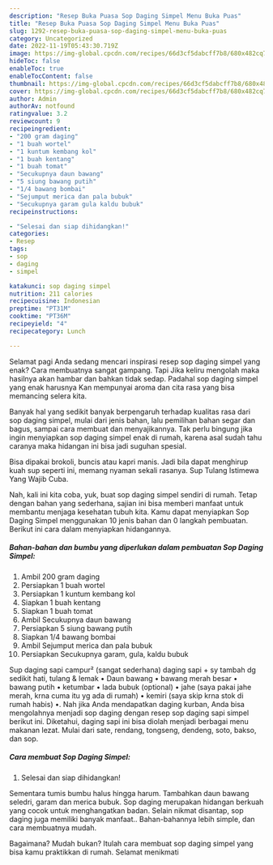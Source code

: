 ```yaml
---
description: "Resep Buka Puasa Sop Daging Simpel Menu Buka Puas"
title: "Resep Buka Puasa Sop Daging Simpel Menu Buka Puas"
slug: 1292-resep-buka-puasa-sop-daging-simpel-menu-buka-puas
category: Uncategorized
date: 2022-11-19T05:43:30.719Z
image: https://img-global.cpcdn.com/recipes/66d3cf5dabcff7b8/680x482cq70/sop-daging-simpel-foto-resep-utama.jpg
hideToc: false
enableToc: true
enableTocContent: false
thumbnail: https://img-global.cpcdn.com/recipes/66d3cf5dabcff7b8/680x482cq70/sop-daging-simpel-foto-resep-utama.jpg
cover: https://img-global.cpcdn.com/recipes/66d3cf5dabcff7b8/680x482cq70/sop-daging-simpel-foto-resep-utama.jpg
author: Admin
authorAv: notfound
ratingvalue: 3.2
reviewcount: 9
recipeingredient:
- "200 gram daging"
- "1 buah wortel"
- "1 kuntum kembang kol"
- "1 buah kentang"
- "1 buah tomat"
- "Secukupnya daun bawang"
- "5 siung bawang putih"
- "1/4 bawang bombai"
- "Sejumput merica dan pala bubuk"
- "Secukupnya garam gula kaldu bubuk"
recipeinstructions:

- "Selesai dan siap dihidangkan!"
categories:
- Resep
tags:
- sop
- daging
- simpel

katakunci: sop daging simpel 
nutrition: 211 calories
recipecuisine: Indonesian
preptime: "PT31M"
cooktime: "PT36M"
recipeyield: "4"
recipecategory: Lunch

---
```



Selamat pagi Anda sedang mencari inspirasi resep sop daging simpel yang enak? Cara membuatnya sangat gampang. Tapi Jika keliru mengolah maka hasilnya akan hambar dan bahkan tidak sedap. Padahal sop daging simpel yang enak harusnya Kan mempunyai aroma dan cita rasa yang bisa memancing selera kita.


Banyak hal yang sedikit banyak berpengaruh terhadap kualitas rasa dari sop daging simpel, mulai dari jenis bahan, lalu pemilihan bahan segar dan bagus, sampai cara membuat dan menyajikannya. Tak perlu bingung jika ingin menyiapkan sop daging simpel enak di rumah, karena asal sudah tahu caranya maka hidangan ini bisa jadi suguhan spesial.

Bisa dipakai brokoli, buncis atau kapri manis. Jadi bila dapat menghirup kuah sup seperti ini, memang nyaman sekali rasanya. Sup Tulang Istimewa Yang Wajib Cuba.


Nah, kali ini kita coba, yuk, buat sop daging simpel sendiri di rumah. Tetap dengan bahan yang sederhana, sajian ini bisa memberi manfaat untuk membantu menjaga kesehatan tubuh kita. Kamu dapat menyiapkan Sop Daging Simpel menggunakan 10 jenis bahan dan 0 langkah pembuatan. Berikut ini cara dalam menyiapkan hidangannya.

<!--inarticleads1-->

##### Bahan-bahan dan bumbu yang diperlukan dalam pembuatan Sop Daging Simpel:

1. Ambil 200 gram daging
1. Persiapkan 1 buah wortel
1. Persiapkan 1 kuntum kembang kol
1. Siapkan 1 buah kentang
1. Siapkan 1 buah tomat
1. Ambil Secukupnya daun bawang
1. Persiapkan 5 siung bawang putih
1. Siapkan 1/4 bawang bombai
1. Ambil Sejumput merica dan pala bubuk
1. Persiapkan Secukupnya garam, gula, kaldu bubuk


Sup daging sapi campur² (sangat sederhana) daging sapi + sy tambah dg sedikit hati, tulang &amp; lemak • Daun bawang • bawang merah besar • bawang putih • ketumbar • lada bubuk (optional) • jahe (saya pakai jahe merah, krna cuma itu yg ada di rumah) • kemiri (saya skip krna stok di rumah habis) •. Nah jika Anda mendapatkan daging kurban, Anda bisa mengolahnya menjadi sop daging dengan resep sop daging sapi simpel berikut ini. Diketahui, daging sapi ini bisa diolah menjadi berbagai menu makanan lezat. Mulai dari sate, rendang, tongseng, dendeng, soto, bakso, dan sop. 

<!--inarticleads2-->

##### Cara membuat Sop Daging Simpel:


1. Selesai dan siap dihidangkan!

Sementara tumis bumbu halus hingga harum. Tambahkan daun bawang seledri, garam dan merica bubuk. Sop daging merupakan hidangan berkuah yang cocok untuk menghangatkan badan. Selain nikmat disantap, sop daging juga memiliki banyak manfaat.. Bahan-bahannya lebih simple, dan cara membuatnya mudah. 

Bagaimana? Mudah bukan? Itulah cara membuat sop daging simpel yang bisa kamu praktikkan di rumah. Selamat menikmati
